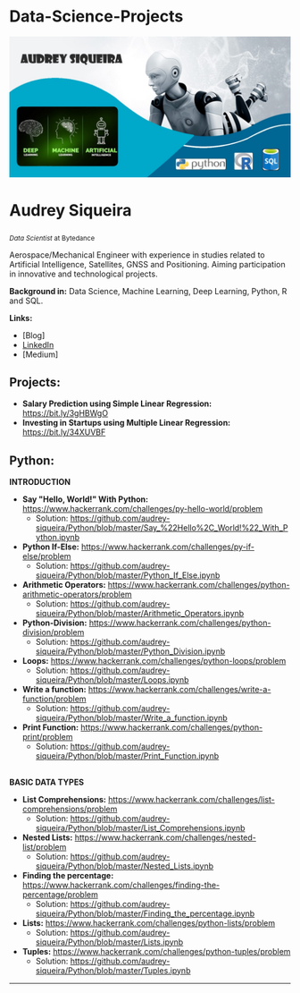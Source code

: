# Data-Science-Projects

<p align="center">
  <img src="banner1.jpg" >
</p>

# Audrey Siqueira
<sub>*Data Scientist* at Bytedance </sub>

Aerospace/Mechanical Engineer with experience in studies related to Artificial Intelligence, Satellites, GNSS and Positioning.
Aiming participation in innovative and technological projects. 

**Background in:** Data Science, Machine Learning, Deep Learning, Python, R and SQL. 
 
 **Links:**
* [Blog]
* [LinkedIn](https://www.linkedin.com/in/audrey-siqueira-b5341ba3/)
* [Medium]


## Projects:
* **Salary Prediction using Simple Linear Regression:** https://bit.ly/3gHBWgO
* **Investing in Startups using Multiple Linear Regression:** https://bit.ly/34XUVBF 


## Python:
**INTRODUCTION**
* **Say "Hello, World!" With Python:** https://www.hackerrank.com/challenges/py-hello-world/problem 
  * Solution: https://github.com/audrey-siqueira/Python/blob/master/Say_%22Hello%2C_World!%22_With_Python.ipynb
* **Python If-Else:** https://www.hackerrank.com/challenges/py-if-else/problem
  * Solution: https://github.com/audrey-siqueira/Python/blob/master/Python_If_Else.ipynb
* **Arithmetic Operators:** https://www.hackerrank.com/challenges/python-arithmetic-operators/problem
  * Solution: https://github.com/audrey-siqueira/Python/blob/master/Arithmetic_Operators.ipynb
* **Python-Division:** https://www.hackerrank.com/challenges/python-division/problem
  * Solution: https://github.com/audrey-siqueira/Python/blob/master/Python_Division.ipynb
* **Loops:** https://www.hackerrank.com/challenges/python-loops/problem
  * Solution: https://github.com/audrey-siqueira/Python/blob/master/Loops.ipynb
* **Write a function:** https://www.hackerrank.com/challenges/write-a-function/problem
  * Solution: https://github.com/audrey-siqueira/Python/blob/master/Write_a_function.ipynb
* **Print Function:** https://www.hackerrank.com/challenges/python-print/problem
  * Solution: https://github.com/audrey-siqueira/Python/blob/master/Print_Function.ipynb
##
**BASIC DATA TYPES**
* **List Comprehensions:** https://www.hackerrank.com/challenges/list-comprehensions/problem
  * Solution: https://github.com/audrey-siqueira/Python/blob/master/List_Comprehensions.ipynb
* **Nested Lists:** https://www.hackerrank.com/challenges/nested-list/problem
  * Solution: https://github.com/audrey-siqueira/Python/blob/master/Nested_Lists.ipynb
* **Finding the percentage:** https://www.hackerrank.com/challenges/finding-the-percentage/problem
  * Solution: https://github.com/audrey-siqueira/Python/blob/master/Finding_the_percentage.ipynb
* **Lists:** https://www.hackerrank.com/challenges/python-lists/problem
  * Solution: https://github.com/audrey-siqueira/Python/blob/master/Lists.ipynb
* **Tuples:** https://www.hackerrank.com/challenges/python-tuples/problem
  * Solution: https://github.com/audrey-siqueira/Python/blob/master/Tuples.ipynb


---
